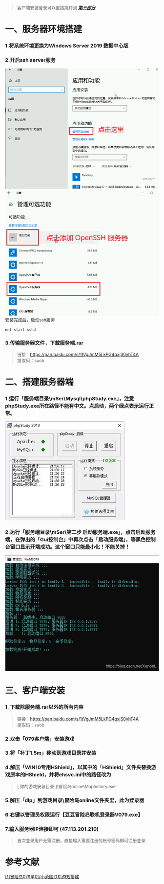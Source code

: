 > 客户端安装登录可以直接跳转到 ***[第三部分](#Thirdpart)***
# 一、服务器环境搭建
### 1.将系统环境更换为Windows Server 2019 数据中心版
### 2.开启ssh server服务
![冒险岛OnLine2023-03-20-09-58-52](https://raw.githubusercontent.com/ZZh2333/picgoResource/main/img/%E5%86%92%E9%99%A9%E5%B2%9BOnLine2023-03-20-09-58-52.png)  
![冒险岛OnLine2023-03-20-09-59-43](https://raw.githubusercontent.com/ZZh2333/picgoResource/main/img/%E5%86%92%E9%99%A9%E5%B2%9BOnLine2023-03-20-09-59-43.png)  
安装完成后，启动ssh服务
```shell
net start sshd
```
### 3.传输服务器文件，下载服务端.rar
> 链接：https://pan.baidu.com/s/1tVgJmM5LkPG4qxjS0vhT4A   
> 提取码：suob 
# 二、搭建服务器端
### 1.运行「服务端目录\mSer\Mysql\phpStudy.exe」，注意phpStudy.exe所在路径不能有中文。点启动，两个绿点表示运行正常。
![冒险岛OnLine2023-03-20-10-01-54](https://raw.githubusercontent.com/ZZh2333/picgoResource/main/img/%E5%86%92%E9%99%A9%E5%B2%9BOnLine2023-03-20-10-01-54.png)  
### 2.运行「服务端目录\mSer\第二步 启动服务端.exe」，点击启动服务端，在弹出的「Gui控制台」中再次点击「启动服务端」，等黑色控制台窗口显示开端成功。这个窗口只能最小化！不能关掉！
![冒险岛OnLine2023-03-20-10-02-19](https://raw.githubusercontent.com/ZZh2333/picgoResource/main/img/%E5%86%92%E9%99%A9%E5%B2%9BOnLine2023-03-20-10-02-19.png)
# <a id="Thirdpart"></a>三、客户端安装
### 1. 下载除服务端.rar以外的所有内容
> 链接：https://pan.baidu.com/s/1tVgJmM5LkPG4qxjS0vhT4A   
> 提取码：suob 
### 2.双击「079客户端」安装游戏
### 3.将「补丁1.5m」移动到游戏目录并安装
### 4.解压「WIN10专用HShield」，以其中的「HShield」文件夹替换游戏原本的HShield，并将ehsvc.ini中的路径改为
> [ 你的游戏安装目录 ]\冒险岛online\Maplestory.exe
### 5.解压「dlp」到游戏目录\冒险岛online文件夹里，此为登录器
### 6.右键以管理员权限运行【豆豆冒险岛联机登录器V079.exe】
### 7.输入服务器IP连接即可  (47.113.201.210)
> 首次登录用户无需注册，直接输入需要注册的账号密码即可注册登录

# 参考文献
[[1]冒险岛079单机/小范围联机游戏搭建](https://blog.csdn.net/XenonL/article/details/104203356)